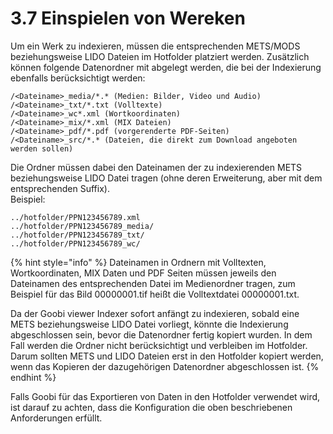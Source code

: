 # 3.7 Einspielen von Wereken

Um ein Werk zu indexieren, müssen die entsprechenden METS/MODS beziehungsweise LIDO Dateien im Hotfolder platziert werden. Zusätzlich können folgende Datenordner mit abgelegt werden, die bei der Indexierung ebenfalls berücksichtigt werden:

```text
/<Dateiname>_media/*.* (Medien: Bilder, Video und Audio)
/<Dateiname>_txt/*.txt (Volltexte)
/<Dateiname>_wc*.xml (Wortkoordinaten)
/<Dateiname>_mix/*.xml (MIX Dateien)
/<Dateiname>_pdf/*.pdf (vorgerenderte PDF-Seiten)
/<Dateiname>_src/*.* (Dateien, die direkt zum Download angeboten werden sollen)
```

Die Ordner müssen dabei den Dateinamen der zu indexierenden METS beziehungsweise LIDO Datei tragen \(ohne deren Erweiterung, aber mit dem entsprechenden Suffix\).  
Beispiel:

```text
../hotfolder/PPN123456789.xml
../hotfolder/PPN123456789_media/
../hotfolder/PPN123456789_txt/
../hotfolder/PPN123456789_wc/
```

{% hint style="info" %}
Dateinamen in Ordnern mit Volltexten, Wortkoordinaten, MIX Daten und PDF Seiten müssen jeweils den Dateinamen des entsprechenden Datei im Medienordner tragen, zum Beispiel für das Bild 00000001.tif heißt die Volltextdatei 00000001.txt.

Da der Goobi viewer Indexer sofort anfängt zu indexieren, sobald eine METS beziehungsweise LIDO Datei vorliegt, könnte die Indexierung abgeschlossen sein, bevor die Datenordner fertig kopiert wurden. In dem Fall werden die Ordner nicht berücksichtigt und verbleiben im Hotfolder. Darum sollten METS und LIDO Dateien erst in den Hotfolder kopiert werden, wenn das Kopieren der dazugehörigen Datenordner abgeschlossen ist.
{% endhint %}

Falls Goobi für das Exportieren von Daten in den Hotfolder verwendet wird, ist darauf zu achten, dass die Konfiguration die oben beschriebenen Anforderungen erfüllt.

